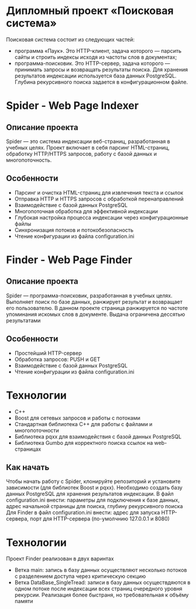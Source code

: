 # Дипломный проект «Поисковая система»
Поисковая система состоит из следующих частей:
- программа «Паук». Это HTTP-клиент, задача которого — парсить сайты и строить индексы исходя из частоты слов в документах;
- программа-поисковик. Это HTTP-сервер, задача которого — принимать запросы и возвращать результаты поиска.
Для хранения результатов индексации используется база данных PostgreSQL. Глубина рекурсивного поиска задается в конфигурационном файле.

# Spider - Web Page Indexer

## Описание проекта
Spider — это система индексации веб-страниц, разработанная в учебных целях. Проект включает в себя парсинг HTML-страниц, обработку HTTP/HTTPS запросов, работу с базой данных и многопоточность.

## Особенности
- Парсинг и очистка HTML-страниц для извлечения текста и ссылок
- Отправка HTTP и HTTPS запросов с обработкой перенаправлений
- Взаимодействие с базой данных PostgreSQL
- Многопоточная обработка для эффективной индексации
- Глубокая настройка процесса индексации через конфигурационные файлы
- Синхронизация потоков и потокобезопасность
- Чтение конфигурации из файла configuration.ini

# Finder - Web Page Finder

## Описание проекта
Spider — программа-поисковик, разработанная в учебных целях. Выполняет поиск по базе данных, ранжирует результат и возвращает его пользователю. В данном проекте страница ранжируется по частоте упоминания искомых слов в документе. Выдача ограничена дессятью результатами
## Особенности
- Простейший HTTP-сервер
- Обработка запросов: PUSH и GET
- Взаимодействие с базой данных PostgreSQL
- Чтение конфигурации из файла configuration.ini

# Технологии
- C++
- Boost для сетевых запросов и работы с потоками
- Стандартная библиотека C++ для работы с файлами и многопоточности
- Библиотека pqxx для взаимодействия с базой данных PostgreSQL
- Библиотека Gumbo для корректного поиска ссылок на web-страницах
## Как начать
Чтобы начать работу с Spider, клонируйте репозиторий и установите зависимости (для библиотек Boost и pqxx). Необходимо создать базу данных PostgreSQL для хранения результатов индексации.
В файл configuration.ini внести: параметры для подключения к базе данных, адрес начальной страницы для поиска, глубину рекурсивного поиска
Для Finder в файл configuration.ini внести: адрес для запуска HTTP-сервера, порт для HTTP-сервера (по-умолчнию 127.0.0.1 и 8080)

# Технологии
Проект Finder реализован в двух варинтах
- Ветка main: запись в базу данных осуществляют несколько потоков с разделением доступа через критическую секцию
- Ветка DataBase_SingleTread: записи в базу данных осуществдяются в одном потоке после индексации всех страниц очередного уровня рекурсии. Реализация более быстраня, но требовательная к объёму памяти


